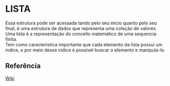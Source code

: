 # LISTA #
Essa estrutura pode ser acessada tando pelo seu inicio quanto pelo seu final, é uma estrutura de dados que representa uma coleção de valores. Uma lista é a representação do conceito matemático de uma sequencia finita.  
Tem como caracteristica importante que cada elemento da lista possui um indice, e por meio desse indice é possível buscar o elemento e manipula-lo.

## Referência ##

[Wiki][wiki]

[wiki]: https://pt.wikipedia.org/wiki/Lista "Wiki - pt"